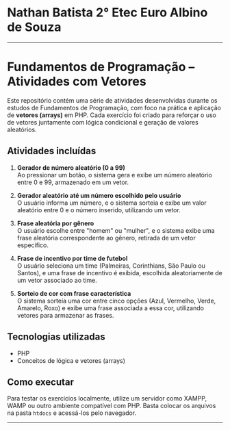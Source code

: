 # Nathan Batista 2° Etec Euro Albino de Souza

---

# Fundamentos de Programação – Atividades com Vetores

Este repositório contém uma série de atividades desenvolvidas durante os estudos de Fundamentos de Programação, com foco na prática e aplicação de **vetores (arrays)** em PHP. Cada exercício foi criado para reforçar o uso de vetores juntamente com lógica condicional e geração de valores aleatórios.

## Atividades incluídas

1. **Gerador de número aleatório (0 a 99)**  
   Ao pressionar um botão, o sistema gera e exibe um número aleatório entre 0 e 99, armazenado em um vetor.

2. **Gerador aleatório até um número escolhido pelo usuário**  
   O usuário informa um número, e o sistema sorteia e exibe um valor aleatório entre 0 e o número inserido, utilizando um vetor.

3. **Frase aleatória por gênero**  
   O usuário escolhe entre "homem" ou "mulher", e o sistema exibe uma frase aleatória correspondente ao gênero, retirada de um vetor específico.

4. **Frase de incentivo por time de futebol**  
   O usuário seleciona um time (Palmeiras, Corinthians, São Paulo ou Santos), e uma frase de incentivo é exibida, escolhida aleatoriamente de um vetor associado ao time.

5. **Sorteio de cor com frase característica**  
   O sistema sorteia uma cor entre cinco opções (Azul, Vermelho, Verde, Amarelo, Roxo) e exibe uma frase associada a essa cor, utilizando vetores para armazenar as frases.

## Tecnologias utilizadas

- PHP
- Conceitos de lógica e vetores (arrays)

## Como executar

Para testar os exercícios localmente, utilize um servidor como XAMPP, WAMP ou outro ambiente compatível com PHP. Basta colocar os arquivos na pasta `htdocs` e acessá-los pelo navegador.

---
